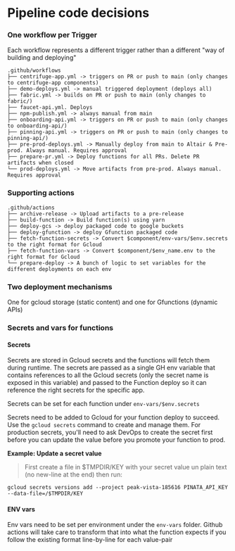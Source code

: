 # Pipeline code decisions


### One workflow per Trigger

Each workflow represents a different trigger rather than a different "way of building and deploying"
```
.github/workflows
├── centrifuge-app.yml -> triggers on PR or push to main (only changes to centrifuge-app components)
├── demo-deploys.yml -> manual triggered deployment (deploys all)
├── fabric.yml -> builds on PR or push to main (only changes to fabric/)
├── faucet-api.yml. Deploys 
├── npm-publish.yml -> always manual from main
├── onboarding-api.yml -> triggers on PR or push to main (only changes to onboarding-api/)
├── pinning-api.yml -> triggers on PR or push to main (only changes to pinning-api/)
├── pre-prod-deploys.yml -> Manually deploy from main to Altair & Pre-prod. Always manual. Requires approval
├── prepare-pr.yml -> Deploy functions for all PRs. Delete PR artifacts when closed
└── prod-deploys.yml -> Move artifacts from pre-prod. Always manual. Requires approval
```
### Supporting actions
```
.github/actions
├── archive-release -> Upload artifacts to a pre-release
├── build-function -> Build function(s) using yarn
├── deploy-gcs -> deploy packaged code to google buckets
├── deploy-gfunction -> deploy Gfunction packaged code
├── fetch-function-secrets -> Convert $component/env-vars/$env.secrets to the right format for Gcloud
├── fetch-function-vars -> Convert $component/$env_name.env to the right format for Gcloud
└── prepare-deploy -> A bunch of logic to set variables for the different deployments on each env
```
### Two deployment mechanisms
One for gcloud storage (static content) and one for Gfunctions (dynamic APIs)

### Secrets and vars for functions

####  Secrets
Secrets are stored in Gcloud secrets and the functions will fetch them during runtime.
The secrets are passed as a single GH env variable that contains references to all the Gcloud secrets (only the secret name is exposed in this variable) and passed to the Function deploy so it can reference the right secrets for the specific app.

Secrets can be set for each function under `env-vars/$env.secrets`

Secrets need to be added to Gcloud for your function deploy to succeed. Use the `gcloud secrets` command to create and manage them. For production secrets, you'll need to ask DevOps to create the secret first before you can update the value before you promote your function to prod.

**Example: Update a secret value**
> First create a file in $TMPDIR/KEY with your secret value un plain text (no new-line at the end) then run:

```
gcloud secrets versions add --project peak-vista-185616 PINATA_API_KEY --data-file=/$TMPDIR/KEY
```

#### ENV vars
Env vars need to be set per environment under the `env-vars` folder.
Github actions will take care to transform that into what the function expects if you follow the existing format line-by-line for each value-pair
